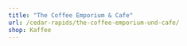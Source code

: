 ```yaml
---
title: "The Coffee Emporium & Cafe"
url: /cedar-rapids/the-coffee-emporium-und-cafe/
shop: Kaffee
---
```

